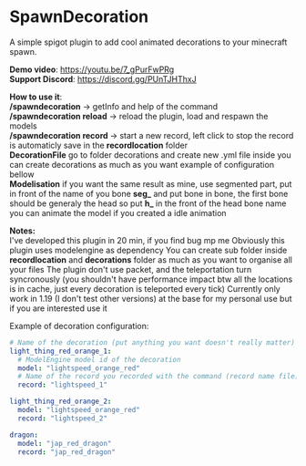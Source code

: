 SpawnDecoration
================
A simple spigot plugin to add cool animated decorations to your minecraft spawn.


**Demo video**: https://youtu.be/7_gPurFwPRg  
**Support Discord**: https://discord.gg/PUnTJHThxJ

**How to use it**:  
**/spawndecoration** -> getInfo and help of the command  
**/spawndecoration reload** -> reload the plugin, load and respawn the models  
**/spawndecoration record <RecordName>** -> start a new record,
left click to stop the record is automaticly save in the **recordlocation**
folder  
**DecorationFile** go to folder decorations and create new .yml file inside you can create
decorations as much as you want example of configuration bellow  
**Modelisation** if you want the same result as mine, use segmented part,
put in front of the name of you bone **seg_** and put bone in bone, the first bone
should be generaly the head so put **h_** in the front of the head bone name
you can animate the model if you created a idle animation

**Notes:**  
I've developed this plugin in 20 min, if you find bug mp me
Obviously this plugin uses modelengine as dependency
You can create sub folder inside **recordlocation** and **decorations** folder
as much as you want to organise all your files
The plugin don't use packet, and the teleportation turn syncronously (you shouldn't have performance impact btw all the locations is in cache, just every decoration is teleported every tick)
Currently only work in 1.19 (I don't test other versions) at the base for my personal use but if you are interested use it

Example of decoration configuration:

```yaml
# Name of the decoration (put anything you want doesn't really matter)
light_thing_red_orange_1:
  # ModelEngine model id of the decoration
  model: "lightspeed_orange_red"
  # Name of the record you recorded with the command (record name file)
  record: "lightspeed_1"

light_thing_red_orange_2:
  model: "lightspeed_orange_red"
  record: "lightspeed_2"

dragon:
  model: "jap_red_dragon"
  record: "jap_red_dragon"
```